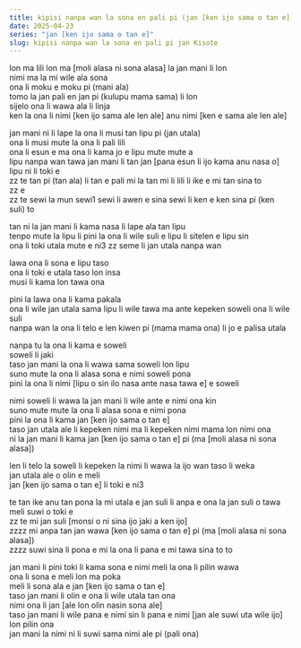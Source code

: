 ```yaml
---
title: kipisi nanpa wan la sona en pali pi (jan [ken ijo sama o tan e])
date: 2025-04-23
series: "jan [ken ijo sama o tan e]"
slug: kipisi nanpa wan la sona en pali pi jan Kisote
---
```


lon ma lili lon ma [moli alasa ni sona alasa] la jan mani li lon  
nimi ma la mi wile ala sona  
ona li moku e moku pi (mani ala)  
tomo la jan pali en jan pi (kulupu mama sama) li lon  
sijelo ona li wawa ala li linja  
ken la ona li nimi [ken ijo sama ale len ale] anu nimi [ken e sama ale len ale]  

jan mani ni li lape la ona li musi tan lipu pi (jan utala)  
ona li musi mute la ona li pali lili  
ona li esun e ma ona li kama jo e lipu mute mute a  
lipu nanpa wan tawa jan mani li tan jan [pana esun li ijo kama anu nasa o]  
lipu ni li toki e  
zz te tan pi (tan ala) li tan e pali mi la tan mi li lili li ike e mi tan sina to  
zz e  
zz te sewi la mun sewi1 sewi li awen e sina sewi li ken e ken sina pi (ken suli) to  

tan ni la jan mani li kama nasa li lape ala tan lipu  
tenpo mute la lipu li pini la ona li wile suli e lipu li sitelen e lipu sin  
ona li toki utala mute e ni3 zz seme li jan utala nanpa wan  

lawa ona li sona e lipu taso  
ona li toki e utala taso lon insa  
musi li kama lon tawa ona  

pini la lawa ona li kama pakala  
ona li wile jan utala sama lipu li wile tawa ma ante kepeken soweli ona li wile suli  
nanpa wan la ona li telo e len kiwen pi (mama mama ona) li jo e palisa utala  

nanpa tu la ona li kama e soweli  
soweli li jaki  
taso jan mani la ona li wawa sama soweli lon lipu  
suno mute la ona li alasa sona e nimi soweli pona  
pini la ona li nimi [lipu o sin ilo nasa ante nasa tawa e] e soweli  

nimi soweli li wawa la jan mani li wile ante e nimi ona kin  
suno mute mute la ona li alasa sona e nimi pona  
pini la ona li kama jan [ken ijo sama o tan e]  
taso jan utala ale li kepeken nimi ma li kepeken nimi mama lon nimi ona  
ni la jan mani li kama jan [ken ijo sama o tan e] pi (ma [moli alasa ni sona alasa])  

len li telo la soweli li kepeken la nimi li wawa la ijo wan taso li weka  
jan utala ale o olin e meli  
jan [ken ijo sama o tan e] li toki e ni3  

te tan ike anu tan pona la mi utala e jan suli li anpa e ona la jan suli o tawa meli suwi o toki e  
zz te mi jan suli [monsi o ni sina ijo jaki a ken ijo]  
zzzz mi anpa tan jan wawa [ken ijo sama o tan e] pi (ma [moli alasa ni sona alasa])   
zzzz suwi sina li pona e mi la ona li pana e mi tawa sina to to

jan mani li pini toki li kama sona e nimi meli la ona li pilin wawa  
ona li sona e meli lon ma poka   
meli li sona ala e jan [ken ijo sama o tan e]  
taso jan mani li olin e ona li wile utala tan ona  
nimi ona li jan [ale lon olin nasin sona ale]  
taso jan mani li wile pana e nimi sin li pana e nimi [jan ale suwi uta wile ijo] lon pilin ona  
jan mani la nimi ni li suwi sama nimi ale pi (pali ona)  

